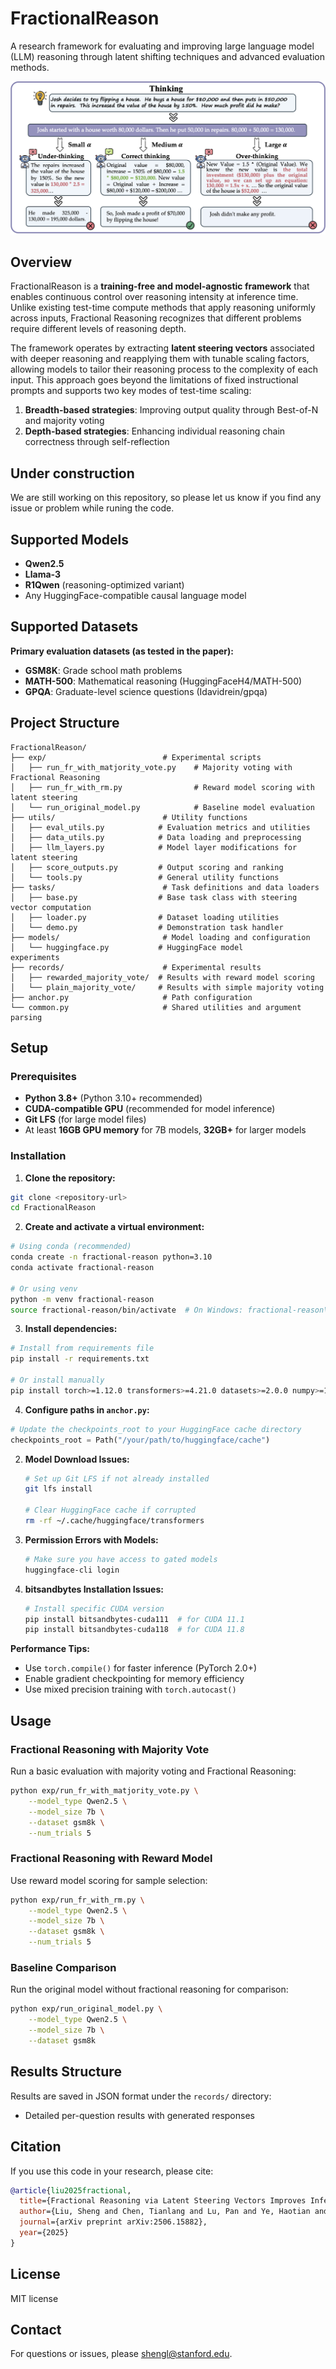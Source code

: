 # FractionalReason

A research framework for evaluating and improving large language model (LLM) reasoning through latent shifting techniques and advanced evaluation methods.

![FractionalReason Framework](assets/fr-overview.png)


## Overview

FractionalReason is a **training-free and model-agnostic framework** that enables continuous control over reasoning intensity at inference time. Unlike existing test-time compute methods that apply reasoning uniformly across inputs, Fractional Reasoning recognizes that different problems require different levels of reasoning depth.

The framework operates by extracting **latent steering vectors** associated with deeper reasoning and reapplying them with tunable scaling factors, allowing models to tailor their reasoning process to the complexity of each input. This approach goes beyond the limitations of fixed instructional prompts and supports two key modes of test-time scaling:

1. **Breadth-based strategies**: Improving output quality through Best-of-N and majority voting
2. **Depth-based strategies**: Enhancing individual reasoning chain correctness through self-reflection

## Under construction
We are still working on this repository, so please let us know if you find any issue or problem while runing the code. 

## Supported Models

- **Qwen2.5** 
- **Llama-3** 
- **R1Qwen** (reasoning-optimized variant)
- Any HuggingFace-compatible causal language model

## Supported Datasets

**Primary evaluation datasets (as tested in the paper):**
- **GSM8K**: Grade school math problems
- **MATH-500**: Mathematical reasoning (HuggingFaceH4/MATH-500)
- **GPQA**: Graduate-level science questions (Idavidrein/gpqa)

## Project Structure

```
FractionalReason/
├── exp/                          # Experimental scripts
│   ├── run_fr_with_matjority_vote.py    # Majority voting with Fractional Reasoning
│   ├── run_fr_with_rm.py                # Reward model scoring with latent steering
│   └── run_original_model.py            # Baseline model evaluation
├── utils/                        # Utility functions
│   ├── eval_utils.py            # Evaluation metrics and utilities
│   ├── data_utils.py            # Data loading and preprocessing
│   ├── llm_layers.py            # Model layer modifications for latent steering
│   ├── score_outputs.py         # Output scoring and ranking
│   └── tools.py                 # General utility functions
├── tasks/                        # Task definitions and data loaders
│   ├── base.py                  # Base task class with steering vector computation
│   ├── loader.py                # Dataset loading utilities
│   └── demo.py                  # Demonstration task handler
├── models/                       # Model loading and configuration
│   └── huggingface.py           # HuggingFace model 
experiments
├── records/                      # Experimental results
│   ├── rewarded_majority_vote/  # Results with reward model scoring
│   └── plain_majority_vote/     # Results with simple majority voting
├── anchor.py                     # Path configuration
└── common.py                     # Shared utilities and argument parsing
```

## Setup

### Prerequisites

- **Python 3.8+** (Python 3.10+ recommended)
- **CUDA-compatible GPU** (recommended for model inference)
- **Git LFS** (for large model files)
- At least **16GB GPU memory** for 7B models, **32GB+** for larger models

### Installation

1. **Clone the repository:**
```bash
git clone <repository-url>
cd FractionalReason
```

2. **Create and activate a virtual environment:**
```bash
# Using conda (recommended)
conda create -n fractional-reason python=3.10
conda activate fractional-reason

# Or using venv
python -m venv fractional-reason
source fractional-reason/bin/activate  # On Windows: fractional-reason\Scripts\activate
```

3. **Install dependencies:**
```bash
# Install from requirements file
pip install -r requirements.txt

# Or install manually
pip install torch>=1.12.0 transformers>=4.21.0 datasets>=2.0.0 numpy>=1.21.0 tqdm>=4.64.0 bitsandbytes>=0.37.0
```

4. **Configure paths in `anchor.py`:**
```python
# Update the checkpoints_root to your HuggingFace cache directory
checkpoints_root = Path("/your/path/to/huggingface/cache")
```

2. **Model Download Issues:**
   ```bash
   # Set up Git LFS if not already installed
   git lfs install
   
   # Clear HuggingFace cache if corrupted
   rm -rf ~/.cache/huggingface/transformers
   ```

3. **Permission Errors with Models:**
   ```bash
   # Make sure you have access to gated models
   huggingface-cli login
   ```

4. **bitsandbytes Installation Issues:**
   ```bash
   # Install specific CUDA version
   pip install bitsandbytes-cuda111  # for CUDA 11.1
   pip install bitsandbytes-cuda118  # for CUDA 11.8
   ```

**Performance Tips:**
- Use `torch.compile()` for faster inference (PyTorch 2.0+)
- Enable gradient checkpointing for memory efficiency
- Use mixed precision training with `torch.autocast()`

## Usage

### Fractional Reasoning with Majority Vote

Run a basic evaluation with majority voting and Fractional Reasoning:

```bash
python exp/run_fr_with_matjority_vote.py \
    --model_type Qwen2.5 \
    --model_size 7b \
    --dataset gsm8k \
    --num_trials 5
```

### Fractional Reasoning with Reward Model

Use reward model scoring for sample selection:

```bash
python exp/run_fr_with_rm.py \
    --model_type Qwen2.5 \
    --model_size 7b \
    --dataset gsm8k \
    --num_trials 5
```

### Baseline Comparison

Run the original model without fractional reasoning for comparison:

```bash
python exp/run_original_model.py \
    --model_type Qwen2.5 \
    --model_size 7b \
    --dataset gsm8k
```


## Results Structure

Results are saved in JSON format under the `records/` directory:
- Detailed per-question results with generated responses

## Citation

If you use this code in your research, please cite:

```bibtex
@article{liu2025fractional,
  title={Fractional Reasoning via Latent Steering Vectors Improves Inference Time Compute},
  author={Liu, Sheng and Chen, Tianlang and Lu, Pan and Ye, Haotian and Chen, Yizheng and Xing, Lei and Zou, James},
  journal={arXiv preprint arXiv:2506.15882},
  year={2025}
}
```

## License
MIT license

## Contact

For questions or issues, please shengl@stanford.edu.

